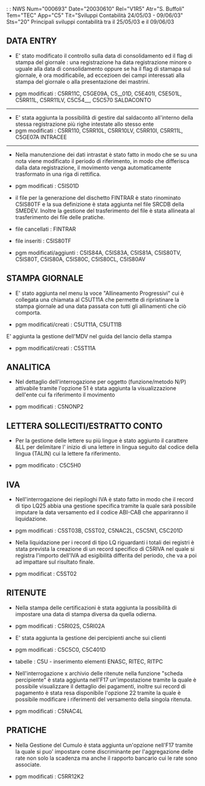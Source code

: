  :  : NWS Num="000693" Date="20030610" Rel="V1R5" Atr="S. Buffoli" Tem="TEC" App="C5" Tit="Sviluppi Contabilità 24/05/03 - 09/06/03" Sts="20"
Principali sviluppi contabilità tra il 25/05/03 e il 09/06/03

DATA ENTRY
----------------
- E' stato modificato il controllo sulla data di consolidamento ed il flag di stampa del giornale : 
una registrazione ha data registrazione minore o uguale alla data di consolidamento oppure se ha il flag di stamapa sul giornale, è ora modificabile, ad eccezioen dei campi interessati alla stampa
del giornale o alla presentazione dei mastrini.

-  pgm modificati :  C5RR11C, C5GE09A, C5__01D, C5E401I, C5E501L, C5RR11L, C5RR11LV, C5C54__, C5C570 
SALDACONTO
---------------
- E' stata aggiunta la possibilità di gestire dal saldaconto all'interno della stessa registrazione
più righe intestate allo stesso ente
-  pgm modificati :  C5RR110, C5RR10L, C5RR10LV, C5RR10I, C5RR11L, C5GE07A 
INTRACEE
----------------
- Nella manutenzione dei dati intrastat è stato fatto in modo che se su una nota viene modificato
il periodo di riferimento, in modo che differisca dalla data registrazione, il movimento venga automaticamente trasformato in una riga di rettifica.

-  pgm modificati :  C5IS01D

- il file per la generazione del dischetto FINTRAR è stato rinominato C5IS80TF e la sua definizione
  è stata aggiunta nel file SRCDB della SMEDEV. Inoltre la gestione del trasferimento del file è   stata allineata al trasferimento dei file delle pratiche.

-  file cancellati :  FINTRAR
-  file inseriti :    C5IS80TF
-  pgm modificati/aggiunti :  C5IS84A, C5IS83A, C5IS81A, C5IS80TV, C5IS80T, C5IS80A, C5IS80C, C5IS80CL, C5IS80AV

STAMPA GIORNALE
-----------------------
- E' stato aggiunta nel menu la voce "Allineamento Progressivi" cui è collegata una chiamata
al C5UT11A che permette di ripristinare la stampa giornale ad una data passata con tutti gli allinamenti che ciò comporta.

-  pgm modificati/creati :  C5UT11A, C5UT11B

E' aggiunta la gestione dell'MDV nel guida del lancio della stampa

-  pgm modificati/creati :  C5ST11A

ANALITICA
------------------
- Nel dettaglio dell'interrogazione per oggetto (funzione/metodo N/P) attivabile tramite l'opzione
51 è stata aggiunta la visualizzazione dell'ente cui fa riferimento il movimento

-  pgm modificati :  C5NONP2

LETTERA SOLLECITI/ESTRATTO CONTO
--------------------------------------
- Per la gestione delle lettere su più lingue è stato aggiunto il carattere &LL per delimitare l'
inizio di una lettere in lingua seguito dal codice della lingua (TALIN) cui la lettere fa riferimento.

-  pgm modificato :  C5C5H0

IVA
----------------
- Nell'interrogazione dei riepiloghi IVA è stato fatto in modo che il record di tipo LQ25 abbia una
gestione specifica tramite la quale sarà possibile imputare la data versamento ed il codice ABI-CAB che appariranno il liquidazione.

-  pgm modificati :  C5ST03B, C5ST02, C5NAC2L, C5C5N1, C5C201D

- Nella liquidazione per i record di tipo LQ riguardanti i totali dei registri è stata prevista
la creazione di un record specifico di C5RIVA nel quale si registra l'importo dell'IVA ad esigibilità differita del periodo, che va a poi ad impattare sul risultato finale.

-  pgm modificat :  C5ST02

RITENUTE
--------------------
- Nella stampa delle certificazioni è stata aggiunta la possibilità di impostare una data di stampa
diversa da quella odierna.

-  pgm modificati :  C5RI02S, C5RI02A

- E' stata aggiunta la gestione dei percipienti anche sui clienti

-  pgm modificati :  C5C5C0, C5C401D
-  tabelle :  C5U - inserimento elementi ENASC, RITEC, RITPC

- Nell'interrogazione x archivio delle ritenute nella funzione "scheda percipiente" è stata aggiunta
nell'F17 un'impostazione tramite la quale è possibile visualizzare il dettaglio dei pagamenti, inoltre sui record di pagamento è stata resa disponibile l'opzione 22 tramite la quale è possibile
modificare i riferimenti del versamento della singola ritenuta.

-  pgm modificati :  C5NAC4L

PRATICHE
----------------
- Nella Gestione del Cumulo è stata aggiunta un'opzione nell'F17 tramite la quale si puo' impostare
come discriminante per l'aggregazione delle rate non solo la scadenza ma anche il rapporto bancario
cui le rate sono associate.

-  pgm modificati :  C5RR12K2
